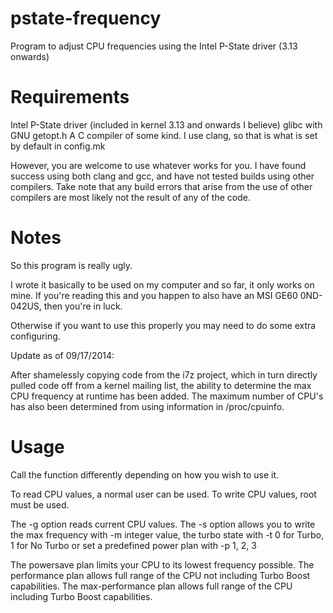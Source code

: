 pstate-frequency
================

Program to adjust CPU frequencies using the Intel P-State driver (3.13 onwards)

Requirements
============

Intel P-State driver (included in kernel 3.13 and onwards I believe)
glibc with GNU getopt.h
A C compiler of some kind. I use clang, so that is what is set by default in
config.mk

However, you are welcome to use whatever works for you. I have found success using both
clang and gcc, and have not tested builds using other compilers. Take note that any build errors 
that arise from the use of other compilers are most likely not the result of any of the code.

Notes
=====

So this program is really ugly.

I wrote it basically to be used on my computer and so far, it only works on mine.
If you're reading this and you happen to also have an MSI GE60 0ND-042US, then you're in luck.

Otherwise if you want to use this properly you may need to do some extra configuring.

Update as of 09/17/2014:

After shamelessly copying code from the i7z project, which in turn directly pulled code off from a 
kernel mailing list, the ability to determine the max CPU frequency at runtime has been added.
The maximum number of CPU's has also been determined from using information in /proc/cpuinfo.


Usage
=====

Call the function differently depending on how you wish to use it.

To read CPU values, a normal user can be used.
To write CPU values, root must be used.

The -g option reads current CPU values.
The -s option allows you to write the max frequency with -m integer value, 
the turbo state with -t 0 for Turbo, 1 for No Turbo
or set a predefined power plan with -p 1, 2, 3

The powersave plan limits your CPU to its lowest frequency possible.
The performance plan allows full range of the CPU not including Turbo Boost capabilities.
The max-performance plan allows full range of the CPU including Turbo Boost capabilities.
